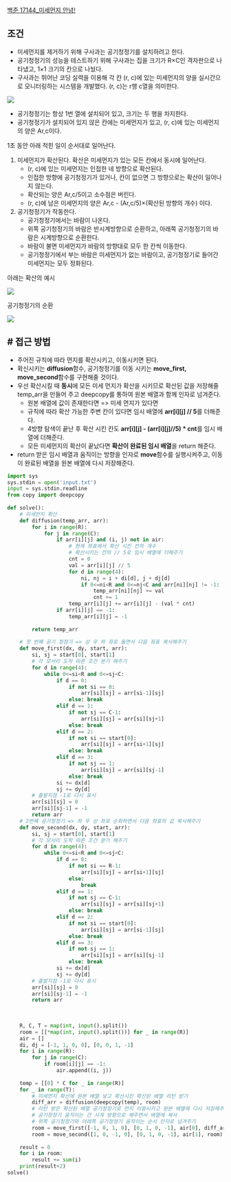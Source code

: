 
[백준 17144_미세먼지 안녕!](https://www.acmicpc.net/problem/17144)


## 조건

- 미세먼지를 제거하기 위해 구사과는 공기청정기를 설치하려고 한다. 
- 공기청정기의 성능을 테스트하기 위해 구사과는 집을 크기가 R×C인 격자판으로 나타냈고, 1×1 크기의 칸으로 나눴다. 
- 구사과는 뛰어난 코딩 실력을 이용해 각 칸 (r, c)에 있는 미세먼지의 양을 실시간으로 모니터링하는 시스템을 개발했다. (r, c)는 r행 c열을 의미한다.

![](assets/Pasted%20image%2020230101173026.png)


- 공기청정기는 항상 1번 열에 설치되어 있고, 크기는 두 행을 차지한다. 
- 공기청정기가 설치되어 있지 않은 칸에는 미세먼지가 있고, (r, c)에 있는 미세먼지의 양은 Ar,c이다.

1초 동안 아래 적힌 일이 순서대로 일어난다.

1.  미세먼지가 확산된다. 확산은 미세먼지가 있는 모든 칸에서 동시에 일어난다.
    -   (r, c)에 있는 미세먼지는 인접한 네 방향으로 확산된다.
    -   인접한 방향에 공기청정기가 있거나, 칸이 없으면 그 방향으로는 확산이 일어나지 않는다.
    -   확산되는 양은 Ar,c/5이고 소수점은 버린다.
    -   (r, c)에 남은 미세먼지의 양은 Ar,c - (Ar,c/5)×(확산된 방향의 개수) 이다.
2.  공기청정기가 작동한다.
    -   공기청정기에서는 바람이 나온다.
    -   위쪽 공기청정기의 바람은 반시계방향으로 순환하고, 아래쪽 공기청정기의 바람은 시계방향으로 순환한다.
    -   바람이 불면 미세먼지가 바람의 방향대로 모두 한 칸씩 이동한다.
    -   공기청정기에서 부는 바람은 미세먼지가 없는 바람이고, 공기청정기로 들어간 미세먼지는 모두 정화된다.

아래는 확산의 예시

![](assets/Pasted%20image%2020230101173357.png)


공기청정기의 순환

![](assets/Pasted%20image%2020230101173503.png)




## # 접근 방법

- 주어진 규칙에 따라 먼지를 확산시키고, 이동시키면 된다.
- 확신시키는 **diffusion**함수, 공기청정기를 이동 시키는 **move_first, move_second**함수를 구현해줄 것이다.
- 우선 확산시킬 때 **동시**에 모든 미세 먼지가 확산을 시키므로 확산된 값을 저장해줄 temp_arr을 만들어 주고 deepcopy를 통하여 원본 배열과 함께 인자로 넘겨준다.
	- 원본 배열에 값이 존재한다면 => 미세 먼지가 있다면
	- 규칙에 따라 확산 가능한 주변 칸이 있다면 임시 배열에 **arr[i][j] // 5**를 더해준다.
	- 4방향 탐색이 끝난 후 확산 시킨 칸도 **arr[i][j] - (arr[i][j]//5) * cnt**를 임시 배열에 더해준다.
	- 모든 미세먼지의 확산이 끝났다면 **확산이 완료된 임시 배열**을 return 해준다.
- return 받은 임시 배열과 움직이는 방향을 인자로 **move**함수를 실행시켜주고, 이동이 완료된 배열을 원본 배열에 다시 저장해준다.

```python
import sys  
sys.stdin = open('input.txt')  
input = sys.stdin.readline  
from copy import deepcopy  
  
def solve():  
    # 미세먼지 확산  
    def diffusion(temp_arr, arr):  
        for i in range(R):  
            for j in range(C):  
                if arr[i][j] and (i, j) not in air:  
                    # 현재 좌표에서 확산 시킨 칸의 개수  
                    # 확산시키는 칸의 // 5로 임시 배열에 더해주기                    
                    cnt = 0  
                    val = arr[i][j] // 5  
                    for d in range(4):  
                        ni, nj = i + di[d], j + dj[d]  
                        if 0<=ni<R and 0<=nj<C and arr[ni][nj] != -1:  
                            temp_arr[ni][nj] += val  
                            cnt += 1  
                    temp_arr[i][j] += arr[i][j] - (val * cnt)  
                if arr[i][j] == -1:  
                    temp_arr[i][j] = -1  
  
        return temp_arr  
  
    # 첫 번째 공기 청정기 => 상 우 하 좌로 돌면서 다음 좌표 복사해주기  
    def move_first(dx, dy, start, arr):  
        si, sj = start[0], start[1]  
        # 각 모서리 도착 따른 조건 분기 해주기  
        for d in range(4):  
            while 0<=si<R and 0<=sj<C:  
                if d == 0:  
                    if not si == 0:  
                        arr[si][sj] = arr[si-1][sj]  
                    else: break  
                elif d == 1:  
                    if not sj == C-1:  
                        arr[si][sj] = arr[si][sj+1]  
                    else: break  
                elif d == 2:  
                    if not si == start[0]:  
                        arr[si][sj] = arr[si+1][sj]  
                    else: break  
                elif d == 3:  
                    if not sj == 1:  
                        arr[si][sj] = arr[si][sj-1]  
                    else: break  
                si += dx[d]  
                sj += dy[d]  
        # 출발지점 -1로 다시 표시  
        arr[si][sj] = 0  
        arr[si][sj-1] = -1  
        return arr  
    # 2번째 공기청정기 => 하 우 상 좌로 순회하면서 다음 좌표의 값 복사해주기  
    def move_second(dx, dy, start, arr):  
        si, sj = start[0], start[1]  
        # 각 모서리 도착 따른 조건 분기 해주기  
        for d in range(4):  
            while 0<=si<R and 0<=sj<C:  
                if d == 0:  
                    if not si == R-1:  
                        arr[si][sj] = arr[si+1][sj]  
                    else:  
                        break  
                elif d == 1:  
                    if not sj == C-1:  
                        arr[si][sj] = arr[si][sj+1]  
                    else: break  
                elif d == 2:  
                    if not si == start[0]:  
                        arr[si][sj] = arr[si-1][sj]  
                    else: break  
                elif d == 3:  
                    if not sj == 1:  
                        arr[si][sj] = arr[si][sj-1]  
                    else: break  
                si += dx[d]  
                sj += dy[d]  
        # 출발지점 -1로 다시 표시  
        arr[si][sj] = 0  
        arr[si][sj-1] = -1  
        return arr  
  
  
  
    R, C, T = map(int, input().split())  
    room = [[*map(int, input().split())] for _ in range(R)]  
    air = []  
    di, dj = [-1, 1, 0, 0], [0, 0, 1, -1]  
    for i in range(R):  
        for j in range(C):  
            if room[i][j] == -1:  
                air.append((i, j))  
  
    temp = [[0] * C for _ in range(R)]  
    for _ in range(T):  
        # 미세먼지 확산에 원본 배열 넣고 확산시킨 확산된 배열 리턴 받기  
        diff_arr = diffusion(deepcopy(temp), room)  
        # 리턴 받은 확산된 배열 공기청정기로 먼지 이동시키고 원본 배열에 다시 저장해주기.  
        # 공기청정기 움직이는 건 시계 방향으로 해주면서 배열에 복사        
        # 위쪽 공기청정기와 아래쪽 공기청정기 움직이는 순서 인자로 넘겨주기        
        room = move_first([-1, 0, 1, 0], [0, 1, 0, -1], air[0], diff_arr) 
        room = move_second([1, 0, -1, 0], [0, 1, 0, -1], air[1], room)  
  
    result = 0  
    for i in room:  
        result += sum(i)  
    print(result+2)  
solve()
```